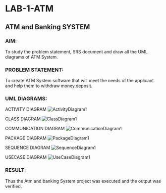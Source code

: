# LAB-1-ATM
## ATM and Banking SYSTEM
### AIM: 
To study the problem statement, SRS document and draw all the UML diagrams of ATM
System.
### PROBLEM STATEMENT:
To create ATM System software that will meet the needs of the applicant and help them
to withdraw money,deposit.
### UML DIAGRAMS:
ACTIVITY  DIAGRAM
![ActivityDiagram1](https://github.com/user-attachments/assets/469b5b88-5046-4900-ba23-6954ffbc3ab7)


CLASS DIAGRAM
![ClassDiagram1](https://github.com/user-attachments/assets/796c245e-13a5-414d-9647-1ba657068687)



COMMUNICATION DIAGRAM
![CommunicationDiagram1](https://github.com/user-attachments/assets/c84b3a22-d7d3-42a6-a2e6-b52f06cf5449)



PACKAGE DIAGRAM
![PackageDiagram1](https://github.com/user-attachments/assets/200860ee-fbce-4637-97e0-8372a1db62fd)


SEQUENCE DIAGRAM
![SequenceDiagram1](https://github.com/user-attachments/assets/9df8f1d6-ec84-4f02-9ef3-4bce1e9451f3)


USECASE DIAGRAM
![UseCaseDiagram1](https://github.com/user-attachments/assets/34acd816-c3dd-43b5-b131-ca4450fb5c96)


### RESULT: 
Thus the Atm and banking System project was executed and the output was verified.
